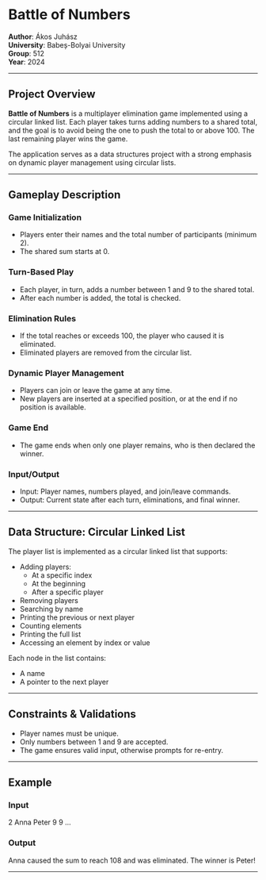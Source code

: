 # Battle of Numbers

**Author**: Ákos Juhász  
**University**: Babeș-Bolyai University  
**Group**: 512  
**Year**: 2024  

---

## Project Overview

**Battle of Numbers** is a multiplayer elimination game implemented using a circular linked list. Each player takes turns adding numbers to a shared total, and the goal is to avoid being the one to push the total to or above 100. The last remaining player wins the game.

The application serves as a data structures project with a strong emphasis on dynamic player management using circular lists.

---

## Gameplay Description

### Game Initialization

- Players enter their names and the total number of participants (minimum 2).
- The shared sum starts at 0.

### Turn-Based Play

- Each player, in turn, adds a number between 1 and 9 to the shared total.
- After each number is added, the total is checked.

### Elimination Rules

- If the total reaches or exceeds 100, the player who caused it is eliminated.
- Eliminated players are removed from the circular list.

### Dynamic Player Management

- Players can join or leave the game at any time.
- New players are inserted at a specified position, or at the end if no position is available.

### Game End

- The game ends when only one player remains, who is then declared the winner.

### Input/Output

- Input: Player names, numbers played, and join/leave commands.
- Output: Current state after each turn, eliminations, and final winner.

---

## Data Structure: Circular Linked List

The player list is implemented as a circular linked list that supports:

- Adding players:
  - At a specific index
  - At the beginning
  - After a specific player
- Removing players
- Searching by name
- Printing the previous or next player
- Counting elements
- Printing the full list
- Accessing an element by index or value

Each node in the list contains:

- A name
- A pointer to the next player

---

## Constraints & Validations

- Player names must be unique.
- Only numbers between 1 and 9 are accepted.
- The game ensures valid input, otherwise prompts for re-entry.

---

## Example

### Input

2 Anna Peter 9 9 ...

### Output

Anna caused the sum to reach 108 and was eliminated. The winner is Peter!

---
